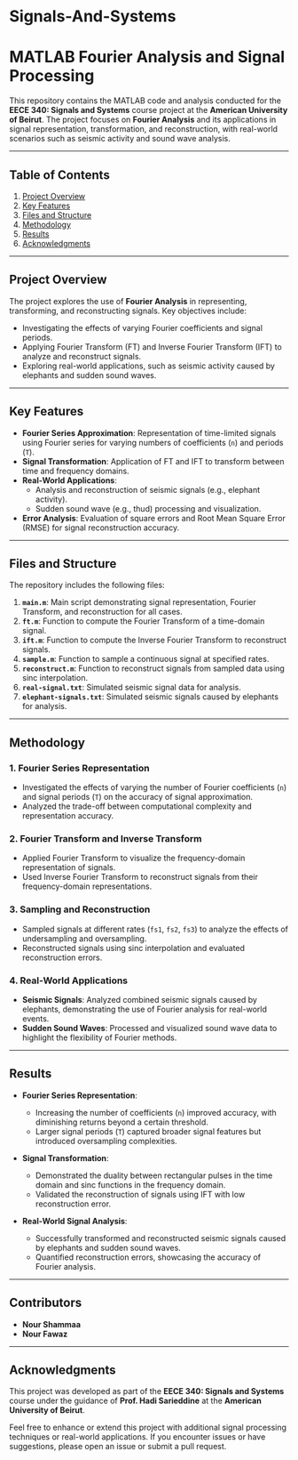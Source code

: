# Signals-And-Systems
# MATLAB Fourier Analysis and Signal Processing

This repository contains the MATLAB code and analysis conducted for the **EECE 340: Signals and Systems** course project at the **American University of Beirut**. The project focuses on **Fourier Analysis** and its applications in signal representation, transformation, and reconstruction, with real-world scenarios such as seismic activity and sound wave analysis.

---

## Table of Contents

1. [Project Overview](#project-overview)  
2. [Key Features](#key-features)  
3. [Files and Structure](#files-and-structure)  
4. [Methodology](#methodology)  
5. [Results](#results)  
6. [Acknowledgments](#acknowledgments)

---

## Project Overview

The project explores the use of **Fourier Analysis** in representing, transforming, and reconstructing signals. Key objectives include:
- Investigating the effects of varying Fourier coefficients and signal periods.
- Applying Fourier Transform (FT) and Inverse Fourier Transform (IFT) to analyze and reconstruct signals.
- Exploring real-world applications, such as seismic activity caused by elephants and sudden sound waves.

---

## Key Features

- **Fourier Series Approximation**: Representation of time-limited signals using Fourier series for varying numbers of coefficients (`n`) and periods (`T`).
- **Signal Transformation**: Application of FT and IFT to transform between time and frequency domains.
- **Real-World Applications**:
  - Analysis and reconstruction of seismic signals (e.g., elephant activity).
  - Sudden sound wave (e.g., thud) processing and visualization.
- **Error Analysis**: Evaluation of square errors and Root Mean Square Error (RMSE) for signal reconstruction accuracy.

---

## Files and Structure

The repository includes the following files:

1. **`main.m`**: Main script demonstrating signal representation, Fourier Transform, and reconstruction for all cases.
2. **`ft.m`**: Function to compute the Fourier Transform of a time-domain signal.
3. **`ift.m`**: Function to compute the Inverse Fourier Transform to reconstruct signals.
4. **`sample.m`**: Function to sample a continuous signal at specified rates.
5. **`reconstruct.m`**: Function to reconstruct signals from sampled data using sinc interpolation.
6. **`real-signal.txt`**: Simulated seismic signal data for analysis.
7. **`elephant-signals.txt`**: Simulated seismic signals caused by elephants for analysis.

---

## Methodology

### 1. Fourier Series Representation
- Investigated the effects of varying the number of Fourier coefficients (`n`) and signal periods (`T`) on the accuracy of signal approximation.
- Analyzed the trade-off between computational complexity and representation accuracy.

### 2. Fourier Transform and Inverse Transform
- Applied Fourier Transform to visualize the frequency-domain representation of signals.
- Used Inverse Fourier Transform to reconstruct signals from their frequency-domain representations.

### 3. Sampling and Reconstruction
- Sampled signals at different rates (`fs1`, `fs2`, `fs3`) to analyze the effects of undersampling and oversampling.
- Reconstructed signals using sinc interpolation and evaluated reconstruction errors.

### 4. Real-World Applications
- **Seismic Signals**: Analyzed combined seismic signals caused by elephants, demonstrating the use of Fourier analysis for real-world events.
- **Sudden Sound Waves**: Processed and visualized sound wave data to highlight the flexibility of Fourier methods.

---

## Results

- **Fourier Series Representation**:
  - Increasing the number of coefficients (`n`) improved accuracy, with diminishing returns beyond a certain threshold.
  - Larger signal periods (`T`) captured broader signal features but introduced oversampling complexities.

- **Signal Transformation**:
  - Demonstrated the duality between rectangular pulses in the time domain and sinc functions in the frequency domain.
  - Validated the reconstruction of signals using IFT with low reconstruction error.

- **Real-World Signal Analysis**:
  - Successfully transformed and reconstructed seismic signals caused by elephants and sudden sound waves.
  - Quantified reconstruction errors, showcasing the accuracy of Fourier analysis.

---

## Contributors

- **Nour Shammaa**  
- **Nour Fawaz**

---

## Acknowledgments

This project was developed as part of the **EECE 340: Signals and Systems** course under the guidance of **Prof. Hadi Sarieddine** at the **American University of Beirut**.

Feel free to enhance or extend this project with additional signal processing techniques or real-world applications. If you encounter issues or have suggestions, please open an issue or submit a pull request.

